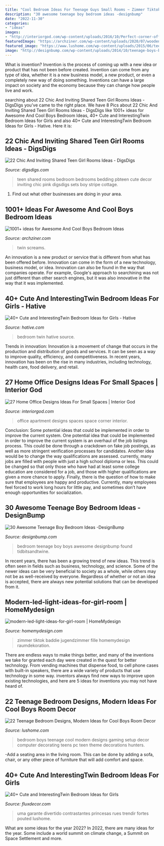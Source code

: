 ```yaml
---
title: "Cool Bedroom Ideas For Teenage Guys Small Rooms ~ Zimmer Tiktok Baddie Jugendzimmer Fille Homemydesign Raumdekoration"
description: "30 awesome teenage boy bedroom ideas -designbump"
date: "2022-11-30"
categories:
- "ideas"
images:
- "http://interiorgod.com/wp-content/uploads/2016/10/Perfect-corner-office-space-for-a-small-apartment.jpg"
featuredImage: "https://archziner.com/wp-content/uploads/2020/07/wooden-floor-boys-room-paint-ideas-twin-bed-with-grey-bed-sheets-blue-led-lights-underneath-blue-white-poster-above-the-bed.jpg"
featured_image: "https://www.lushome.com/wp-content/uploads/2015/06/teenage-bedroom-designs-boys-teens-room-decorations-14.jpg"
image: "http://designbump.com/wp-content/uploads/2014/10/teenage-boys-bedroom-ideas-008.jpg"
---
```



What is invention?
Invention is the process of coming up with a new idea or product that has not been before created. Invention can come from any type of idea, whether it is a new business model, a new product, or even a completely new way of doing something. Inventions can have a large impact on society and the economy because they can change how people live and work.

	

		
searching about 22 Chic And Inviting Shared Teen Girl Rooms Ideas - DigsDigs you've came to the right place. We have 8 Pics about 22 Chic And Inviting Shared Teen Girl Rooms Ideas - DigsDigs like 1001+ ideas for Awesome And Cool Boys Bedroom Ideas, 40+ Cute and InterestingTwin Bedroom Ideas for Girls and also 40+ Cute and InterestingTwin Bedroom Ideas for Girls - Hative. Here it is:
		
    
## 22 Chic And Inviting Shared Teen Girl Rooms Ideas - DigsDigs

<img loading=lazy src="https://www.digsdigs.com/photos/chic-and-inviting-shared-teen-girl-rooms-ideas-2.jpg" onerror="this.onerror=null;this.src='https://tse3.mm.bing.net/th?id=OIP.iwBczI0k2eWBWLtpwpPhkgHaHa&amp;pid=15.1';" alt="22 Chic And Inviting Shared Teen Girl Rooms Ideas - DigsDigs">

_Source: digsdigs.com_

>teen shared rooms bedroom bedrooms bedding pbteen cute decor inviting chic pink digsdigs sets boy stripe cottage. 

	

1. Find out what other businesses are doing in your area.

    
## 1001+ Ideas For Awesome And Cool Boys Bedroom Ideas

<img loading=lazy src="https://archziner.com/wp-content/uploads/2020/07/wooden-floor-boys-room-paint-ideas-twin-bed-with-grey-bed-sheets-blue-led-lights-underneath-blue-white-poster-above-the-bed.jpg" onerror="this.onerror=null;this.src='https://tse1.mm.bing.net/th?id=OIP.zHGjuch15cMg3XqDFP9YDQHaJ3&amp;pid=15.1';" alt="1001+ ideas for Awesome And Cool Boys Bedroom Ideas">

_Source: archziner.com_

>twin screams. 

	

An innovation is a new product or service that is different from what has been offered before. Innovation can come in the form of a new technology, business model, or idea. Innovation can also be found in the way that companies operate. For example, Google's approach to searchining was not just different than other search engines, but it was also innovative in the way that it was implemented.

    
## 40+ Cute And InterestingTwin Bedroom Ideas For Girls - Hative

<img loading=lazy src="https://hative.com/wp-content/uploads/2015/06/twin-bedroom-ideas-for-girls/25-twin-bedroom-ideas-for-girls.jpg" onerror="this.onerror=null;this.src='https://tse3.mm.bing.net/th?id=OIP.Qif8TyOKAG4Yf3pH-pQlNAHaGh&amp;pid=15.1';" alt="40+ Cute and InterestingTwin Bedroom Ideas for Girls - Hative">

_Source: hative.com_

>bedroom twin hative source. 

	

Trends in innovation:
Innovation is a movement of change that occurs in the production and distribution of goods and services. It can be seen as a way to improve quality, efficiency, and competitiveness. In recent years, innovation has been on the rise in many industries, including technology, health care, food delivery, and retail.

    
## 27 Home Office Designs Ideas For Small Spaces | Interior God

<img loading=lazy src="http://interiorgod.com/wp-content/uploads/2016/10/Perfect-corner-office-space-for-a-small-apartment.jpg" onerror="this.onerror=null;this.src='https://tse2.mm.bing.net/th?id=OIP.6vn8F40OijEelzXCN-J1TAHaLH&amp;pid=15.1';" alt="27 Home Office Designs Ideas For Small Spaces | Interior God">

_Source: interiorgod.com_

>office apartment designs spaces space corner interior. 

	

Conclusion: Some potential ideas that could be implemented in order to improve the current system.
One potential idea that could be implemented in order to improve the current system is an overhaul of the job listings process. This could be done through a crackdown on fake job postings, as well as more stringent verification processes for candidates. Another idea would be to change the way qualifications are assessed. currently, many jobs are filled with people with just a high school diploma or less. This could be changed so that only those who have had at least some college education are considered for a job, and those with higher qualifications are given a more chance to apply. Finally, there is the question of how to make sure that employees are happy and productive. Currently, many employees feel forced to work long hours for little pay, and sometimes don’t have enough opportunities for socialization.

    
## 30 Awesome Teenage Boy Bedroom Ideas -DesignBump

<img loading=lazy src="http://designbump.com/wp-content/uploads/2014/10/teenage-boys-bedroom-ideas-008.jpg" onerror="this.onerror=null;this.src='https://tse1.mm.bing.net/th?id=OIP.VEpksur-u2tCvLKklQLGtgAAAA&amp;pid=15.1';" alt="30 Awesome Teenage Boy Bedroom Ideas -DesignBump">

_Source: designbump.com_

>bedroom teenage boy boys awesome designbump found tidbitsandtwine. 

	

In recent years, there has been a growing trend of new ideas. This trend is often seen in fields such as business, technology, and science. Some of the newer ideas can be very beneficial to society as a whole, while others may not be as well-received by everyone. Regardless of whether or not an idea is accepted, there are always new potential solutions that can be developed from it.

    
## Modern-led-light-ideas-for-girl-room | HomeMydesign

<img loading=lazy src="https://homemydesign.com/wp-content/uploads/2020/12/modern-led-light-ideas-for-girl-room.jpg" onerror="this.onerror=null;this.src='https://tse3.mm.bing.net/th?id=OIP.d15oQIq6UwSVWkQ_K5oI5wHaKB&amp;pid=15.1';" alt="modern-led-light-ideas-for-girl-room | HomeMydesign">

_Source: homemydesign.com_

>zimmer tiktok baddie jugendzimmer fille homemydesign raumdekoration. 

	

There are endless ways to make things better, and many of the inventions we take for granted each day were created in the quest for better technology. From vending machines that dispense food, to cell phone cases with built-in speakers, there are a wide variety of products that use technology in some way. inventors always find new ways to improve upon existing technologies, and here are 5 ideas for inventions you may not have heard of.

    
## 22 Teenage Bedroom Designs, Modern Ideas For Cool Boys Room Decor

<img loading=lazy src="https://www.lushome.com/wp-content/uploads/2015/06/teenage-bedroom-designs-boys-teens-room-decorations-14.jpg" onerror="this.onerror=null;this.src='https://tse4.mm.bing.net/th?id=OIP.aQj6bbRCy9g4JzYIFLoq5gHaFo&amp;pid=15.1';" alt="22 Teenage Bedroom Designs, Modern Ideas for Cool Boys Room Decor">

_Source: lushome.com_

>bedroom boys teenage cool modern designs gaming setup decor computer decorating teens pc teen theme decorations hunters. 

	

-Add a seating area in the living room. This can be done by adding a sofa, chair, or any other piece of furniture that will add comfort and space.

    
## 40+ Cute And InterestingTwin Bedroom Ideas For Girls

<img loading=lazy src="https://fluxdecor.com/wp-content/uploads/2015/06/twin-bedroom-ideas-for-girls/11-twin-bedroom-ideas-for-girls.jpg" onerror="this.onerror=null;this.src='https://tse4.mm.bing.net/th?id=OIP.JJHWss2XjjvFp7iuYUKdDQHaJ4&amp;pid=15.1';" alt="40+ Cute and InterestingTwin Bedroom Ideas for Girls">

_Source: fluxdecor.com_

>uma garante divertido contrastantes princesas rues trendir fortes pouted lushome. 

	

What are some ideas for the year 2022?
In 2022, there are many ideas for the year. Some include a world summit on climate change, a Summit on Space Settlement and more.


